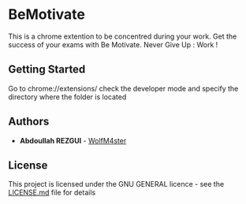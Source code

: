 # BeMotivate

This is a chrome extention to be concentred during your work.
Get the success of your exams with Be Motivate. Never Give Up : Work !

## Getting Started

Go to chrome://extensions/ check the developer mode and specify the directory where the folder is located

## Authors

* **Abdoullah REZGUI** - [WolfM4ster](https://github.com/WolfM4ster)

## License

This project is licensed under the GNU GENERAL licence - see the [LICENSE.md](LICENSE.md) file for details
